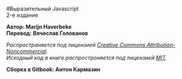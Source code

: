#Выразительный Javascript  
2-е издание

**Автор: Marijn Haverbeke  
Перевод:  Вячеслав Голованов**

*Распространяется под лицензией [Creative Commons Attribution-Noncommercial](http://creativecommons.org/licenses/by-nc/3.0/).  
Исходный код в книге распростроняется под лицензией [MIT](http://opensource.org/licenses/MIT).*

**Сборка в Gitbook: Антон Кармазин**